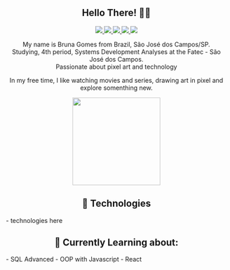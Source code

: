 <h2 align="center"> Hello There! 🖖🏽</h2>
<p align="center">
  <a
    href="https://littlebru.github.io"
    alt="Bruna Gomes"
    target="blank"
  >
    <img src="https://img.shields.io/badge/-website-FAC48E?style=flat&logo=profile&logoColor=white" />
  </a>
  <a
    href="mailto:brunaclegomes@outlook.com" 
    alt="Outlook"
    target="blank"
  >
    <img src="https://img.shields.io/badge/-Outlook-FAE970?style=flat&logo=microsoft-outlook&logoColor=white" />
  </a>
  <a
    href="https://www.linkedin.com/in/bruna-gomes-a8739014b?trk=people-guest_people_search-card" 
    alt="LinkedIn"
    target="blank"
  >
    <img src="https://img.shields.io/badge/-LinkedIn-58FA60?style=flat&logo=Linkedin&logoColor=white" />
  </a>
  <a
    href="https://github.com/littlebru/"
    alt="GitHub"
    target="blank"
  >
    <img src="https://img.shields.io/badge/-GitHub-A2E6FA?style=flat&logo=Github&logoColor=white" />
  </a>
<a
    href="https://twitter.com/__littlebru?s=09"
    alt="Twitter"
    target="blank"
  >
    <img src="https://img.shields.io/badge/-Twitter-B5A7FA?style=flat&logo=Twitter&logoColor=white" />
  </a>
</p>

<p align="center">
 My name is Bruna Gomes from Brazil, São José dos Campos/SP.<br/>
 Studying, 4th period, Systems Development Analyses at the Fatec - São José dos Campos.<br/>
 Passionate about pixel art and technology<br>
</p>

<p align="center">
In my free time, I like watching movies and series, drawing art in pixel and explore somenthing new.
</p>

<p align="center">
<img src="https://github.com/littlebru/littlebru/blob/master/dino.gif" width="200px">
</p>

 
 <h2 align="center">🚀 Technologies</h2>
- technologies here

<h2 align="center">🌱 Currently Learning about:</h2>
      - SQL Advanced
      - OOP with Javascript
      - React     
      
<!--
-----------------------

Here are some ideas to get you started:

- 🔭 I’m currently working on ...
- 🌱 I’m currently learning ...
- 👯 I’m looking to collaborate on ...
- 🤔 I’m looking for help with ...
- 💬 Ask me about ...
- 📫 How to reach me: ...
- 😄 Pronouns: ...
- ⚡ Fun fact: ...
-->

